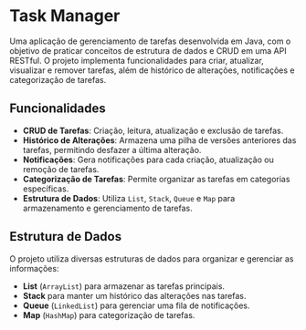 # Task Manager

Uma aplicação de gerenciamento de tarefas desenvolvida em Java, com o objetivo de praticar conceitos de estrutura de dados e CRUD em uma API RESTful. O projeto implementa funcionalidades para criar, atualizar, visualizar e remover tarefas, além de histórico de alterações, notificações e categorização de tarefas.

## Funcionalidades

- **CRUD de Tarefas**: Criação, leitura, atualização e exclusão de tarefas.
- **Histórico de Alterações**: Armazena uma pilha de versões anteriores das tarefas, permitindo desfazer a última alteração.
- **Notificações**: Gera notificações para cada criação, atualização ou remoção de tarefas.
- **Categorização de Tarefas**: Permite organizar as tarefas em categorias específicas.
- **Estrutura de Dados**: Utiliza `List`, `Stack`, `Queue` e `Map` para armazenamento e gerenciamento de tarefas.

## Estrutura de Dados

O projeto utiliza diversas estruturas de dados para organizar e gerenciar as informações:

- **List** (`ArrayList`) para armazenar as tarefas principais.
- **Stack** para manter um histórico das alterações nas tarefas.
- **Queue** (`LinkedList`) para gerenciar uma fila de notificações.
- **Map** (`HashMap`) para categorização de tarefas.
